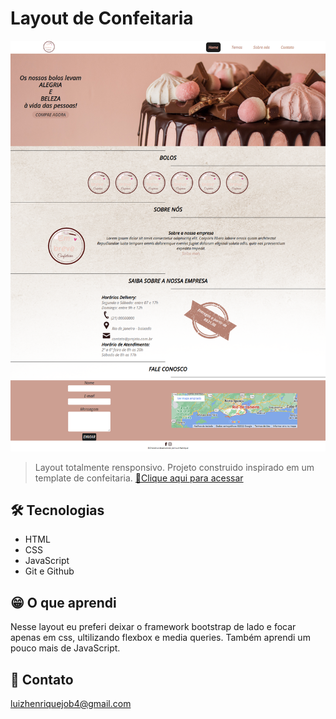 # Layout de Confeitaria
![preview](./.github/screen.png)
>Layout totalmente rensponsivo.
Projeto construido inspirado em um template de confeitaria.
[🔗Clique aqui para acessar](https://luizhenr1que.github.io/Confeitaria/)

## 🛠 Tecnologias
- HTML
- CSS
- JavaScript
- Git e Github

## 😁 O que aprendi 
Nesse layout eu preferi deixar o framework bootstrap de lado e focar apenas em css, ultilizando flexbox e media queries.
Também aprendi um pouco mais de JavaScript. 
## 🤍 Contato
luizhenriquejob4@gmail.com 